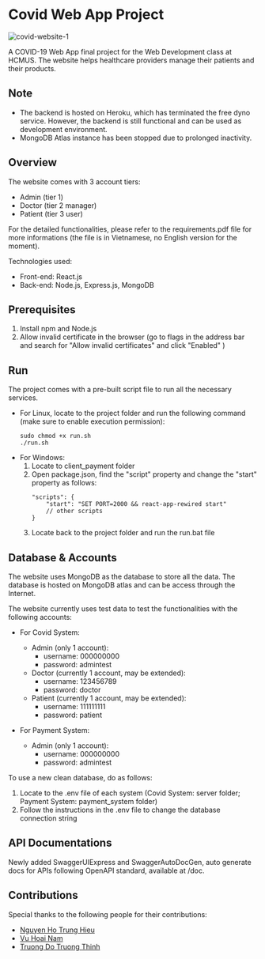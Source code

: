 # Covid Web App Project

![covid-website-1](https://github.com/namhoai1109/Covid-web/assets/74890715/cc75442f-3eb1-4fcd-bc2c-605796e6a408)

A COVID-19 Web App final project for the Web Development class at HCMUS. The website helps healthcare providers manage their patients and their products.

## Note

- The backend is hosted on Heroku, which has terminated the free dyno service. However, the backend is still functional and can be used as development environment.
- MongoDB Atlas instance has been stopped due to prolonged inactivity.

## Overview

The website comes with 3 account tiers:

- Admin (tier 1)
- Doctor (tier 2 manager)
- Patient (tier 3 user)

For the detailed functionalities, please refer to the requirements.pdf file for more informations (the file is in Vietnamese, no English version for the moment).

Technologies used:

- Front-end: React.js
- Back-end: Node.js, Express.js, MongoDB

## Prerequisites

1. Install npm and Node.js
2. Allow invalid certificate in the browser (go to flags in the address bar and search for "Allow invalid certificates" and click "Enabled" )

## Run

The project comes with a pre-built script file to run all the necessary services.

- For Linux, locate to the project folder and run the following command (make sure to enable execution permission):
  ```
  sudo chmod +x run.sh
  ./run.sh
  ```
- For Windows:
  1.  Locate to client_payment folder
  2.  Open package.json, find the "script" property and change the "start" property as follows:
      ```
      "scripts": {
          "start": "SET PORT=2000 && react-app-rewired start"
          // other scripts
      }
      ```
  3.  Locate back to the project folder and run the run.bat file

## Database & Accounts

The website uses MongoDB as the database to store all the data. The database is hosted on MongoDB atlas and can be access through the Internet.

The website currently uses test data to test the functionalities with the following accounts:

- For Covid System:

  - Admin (only 1 account):
    - username: 000000000
    - password: admintest
  - Doctor (currently 1 account, may be extended):
    - username: 123456789
    - password: doctor
  - Patient (currently 1 account, may be extended):
    - username: 111111111
    - password: patient

- For Payment System:
  - Admin (only 1 account):
    - username: 000000000
    - password: admintest

To use a new clean database, do as follows:

1. Locate to the .env file of each system (Covid System: server folder; Payment System: payment_system folder)
2. Follow the instructions in the .env file to change the database connection string

## API Documentations

Newly added SwaggerUIExpress and SwaggerAutoDocGen, auto generate docs for APIs following OpenAPI standard, available at /doc.

## Contributions

Special thanks to the following people for their contributions:

- [Nguyen Ho Trung Hieu](https://github.com/nhthieu)
- [Vu Hoai Nam](https://github.com/namhoai1109)
- [Truong Do Truong Thinh](https://github.com/td2thinh)
